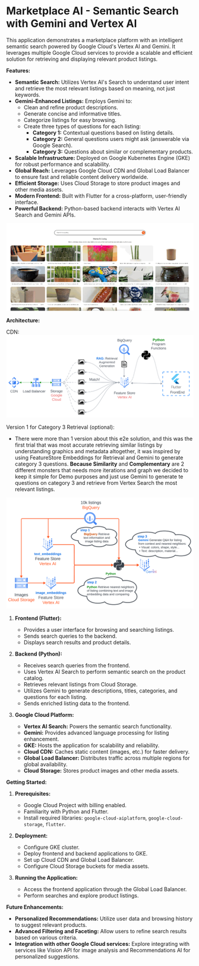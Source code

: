 # Marketplace AI - Semantic Search with Gemini and Vertex AI

This application demonstrates a marketplace platform with an intelligent semantic search powered by Google Cloud's Vertex AI and Gemini. It leverages multiple Google Cloud services to provide a scalable and efficient solution for retrieving and displaying relevant product listings.

**Features:**

* **Semantic Search:** Utilizes Vertex AI's Search to understand user intent and retrieve the most relevant listings based on meaning, not just keywords.
* **Gemini-Enhanced Listings:** Employs Gemini to:
    * Clean and refine product descriptions.
    * Generate concise and informative titles.
    * Categorize listings for easy browsing.
    * Create three types of questions for each listing:
        * **Category 1:** Contextual questions based on listing details.
        * **Category 2:** General questions users might ask (answerable via Google Search).
        * **Category 3:**  Questions about similar or complementary products.
* **Scalable Infrastructure:** Deployed on Google Kubernetes Engine (GKE) for robust performance and scalability.
* **Global Reach:** Leverages Google Cloud CDN and Global Load Balancer to ensure fast and reliable content delivery worldwide.
* **Efficient Storage:** Uses Cloud Storage to store product images and other media assets.
* **Modern Frontend:** Built with Flutter for a cross-platform, user-friendly interface.
* **Powerful Backend:** Python-based backend interacts with Vertex AI Search and Gemini APIs.

[![Demo Marketplace](./images/marketplace1.gif)](https://youtu.be/aPdlyhKgJU8)

**Architecture:**

CDN:
![](./images/cdn.png)

Version 1 for Category 3 Retrieval (optional):
- There were more than 1 version about this e2e solution, and this was the first trial that was most accurate retrieving similar listings by understanding graphics and metadata
altogether, it was inspired by using FeatureStore Embeddings for Retrieval and Gemini to generate category 3 questions. **Because Similarity** and **Complementary** are 2 different monsters
that needs more iterations and graph we decided to keep it simple for Demo purposes and just use Gemini to generate te questions on category 3 and retrieve from Vertex Search the most relevant listings.

![](./images/1st_version.png)

1. **Frontend (Flutter):**
    - Provides a user interface for browsing and searching listings.
    - Sends search queries to the backend.
    - Displays search results and product details.

2. **Backend (Python):**
    - Receives search queries from the frontend.
    - Uses Vertex AI Search to perform semantic search on the product catalog.
    - Retrieves relevant listings from Cloud Storage.
    - Utilizes Gemini to generate descriptions, titles, categories, and questions for each listing.
    - Sends enriched listing data to the frontend.

3. **Google Cloud Platform:**
    - **Vertex AI Search:**  Powers the semantic search functionality.
    - **Gemini:**  Provides advanced language processing for listing enhancement.
    - **GKE:** Hosts the application for scalability and reliability.
    - **Cloud CDN:**  Caches static content (images, etc.) for faster delivery.
    - **Global Load Balancer:** Distributes traffic across multiple regions for global availability.
    - **Cloud Storage:** Stores product images and other media assets.

**Getting Started:**

1. **Prerequisites:**
    - Google Cloud Project with billing enabled.
    - Familiarity with Python and Flutter.
    - Install required libraries: `google-cloud-aiplatform`, `google-cloud-storage`, `flutter`.

2. **Deployment:**
    - Configure GKE cluster.
    - Deploy frontend and backend applications to GKE.
    - Set up Cloud CDN and Global Load Balancer.
    - Configure Cloud Storage buckets for media assets.

3. **Running the Application:**
    - Access the frontend application through the Global Load Balancer.
    - Perform searches and explore product listings.

**Future Enhancements:**

* **Personalized Recommendations:** Utilize user data and browsing history to suggest relevant products.
* **Advanced Filtering and Faceting:** Allow users to refine search results based on various criteria.
* **Integration with other Google Cloud services:** Explore integrating with services like Vision API for image analysis and Recommendations AI for personalized suggestions.